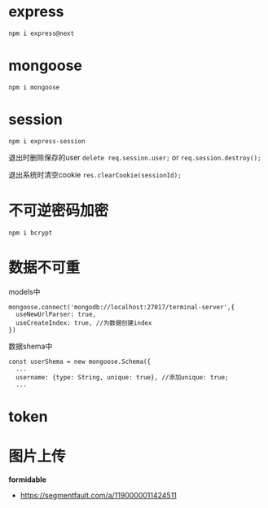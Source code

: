 # express
`npm i express@next`

# mongoose
`npm i mongoose`

# session
`npm i express-session`

退出时删除保存的user
`delete req.session.user;`
or
`req.session.destroy();`

退出系统时清空cookie
`res.clearCookie(sessionId);`

# 不可逆密码加密
`npm i bcrypt`

# 数据不可重
models中
```
mongoose.connect('mongodb://localhost:27017/terminal-server',{
  useNewUrlParser: true,
  useCreateIndex: true, //为数据创建index
})
```
数据shema中
```
const userShema = new mongoose.Schema({
  ...
  username: {type: String, unique: true}, //添加unique: true;
  ...
```
# token

# 图片上传
**formidable**
- https://segmentfault.com/a/1190000011424511
